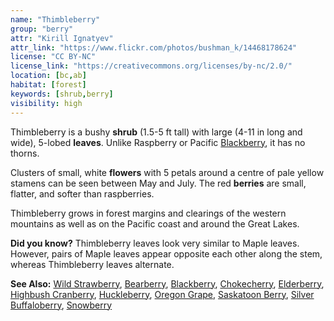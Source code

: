 ```yaml
---
name: "Thimbleberry"
group: "berry"
attr: "Kirill Ignatyev"
attr_link: "https://www.flickr.com/photos/bushman_k/14468178624"
license: "CC BY-NC"
license_link: "https://creativecommons.org/licenses/by-nc/2.0/"
location: [bc,ab]
habitat: [forest]
keywords: [shrub,berry]
visibility: high
---
```

Thimbleberry is a bushy **shrub** (1.5-5 ft tall) with large (4-11 in long and wide), 5-lobed **leaves**. Unlike Raspberry or Pacific [Blackberry](/trees/blackber/), it has no thorns.

Clusters of small, white **flowers** with 5 petals around a centre of pale yellow stamens can be seen between May and July. The red **berries** are small, flatter, and softer than raspberries.

Thimbleberry grows in forest margins and clearings of the western mountains as well as on the Pacific coast and around the Great Lakes.

**Did you know?** Thimbleberry leaves look very similar to Maple leaves. However, pairs of Maple leaves appear opposite each other along the stem, whereas Thimbleberry leaves alternate.

<!-- generated, do not edit -->
**See Also:**
[Wild Strawberry](/plants/wildstraw/),
[Bearberry](/trees/bear/),
[Blackberry](/trees/blackber/),
[Chokecherry](/trees/choke/),
[Elderberry](/trees/elder/),
[Highbush Cranberry](/trees/hicran/),
[Huckleberry](/trees/huck/),
[Oregon Grape](/trees/orgrape/),
[Saskatoon Berry](/trees/saskber/),
[Silver Buffaloberry](/trees/silbufber/),
[Snowberry](/trees/snow/)
